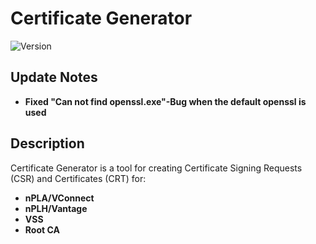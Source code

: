 # Certificate Generator
![Version](https://img.shields.io/badge/version-1.0.2-green.svg)

## Update Notes
- **Fixed "Can not find openssl.exe"-Bug when the default openssl is used**

## Description

Certificate Generator is a tool for creating Certificate Signing Requests (CSR) and Certificates (CRT) for:

- **nPLA/VConnect**
- **nPLH/Vantage**
- **VSS**
- **Root CA**